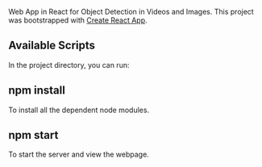 Web App in React for Object Detection in Videos and Images. This project was bootstrapped with [Create React App](https://github.com/facebook/create-react-app).

## Available Scripts

In the project directory, you can run:

## npm install

To install all the dependent node modules.

## npm start 

To start the server and view the webpage.
